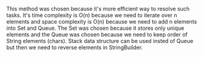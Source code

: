 This method was chosen because it's more efficient way to resolve such tasks.
It's time complexity is O(n) because we need to iterate over n elements  and space complexity is O(n) because we need to add n elements into Set and Queue. The Set was chosen because it stores only unique elements and the Queue was chosen because we need to keep order of String elements (chars). Stack data structure can be used insted of Queue but then we need to reverse elements in StringBuilder.

